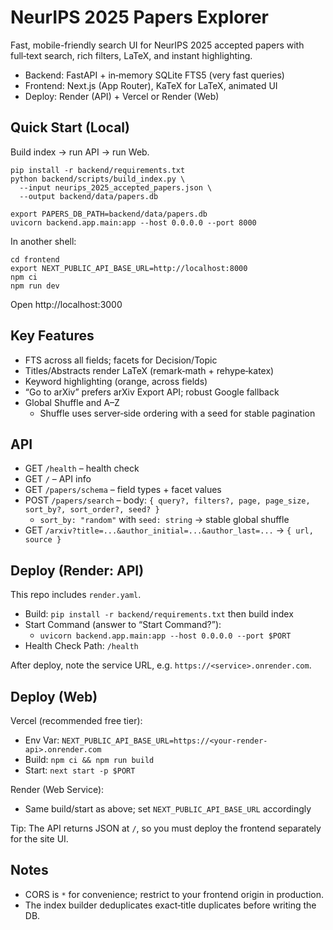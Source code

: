 # NeurIPS 2025 Papers Explorer

Fast, mobile-friendly search UI for NeurIPS 2025 accepted papers with full‑text search, rich filters, LaTeX, and instant highlighting.

- Backend: FastAPI + in‑memory SQLite FTS5 (very fast queries)
- Frontend: Next.js (App Router), KaTeX for LaTeX, animated UI
- Deploy: Render (API) + Vercel or Render (Web)

## Quick Start (Local)

Build index → run API → run Web.

```
pip install -r backend/requirements.txt
python backend/scripts/build_index.py \
  --input neurips_2025_accepted_papers.json \
  --output backend/data/papers.db

export PAPERS_DB_PATH=backend/data/papers.db
uvicorn backend.app.main:app --host 0.0.0.0 --port 8000
```

In another shell:

```
cd frontend
export NEXT_PUBLIC_API_BASE_URL=http://localhost:8000
npm ci
npm run dev
```

Open http://localhost:3000

## Key Features

- FTS across all fields; facets for Decision/Topic
- Titles/Abstracts render LaTeX (remark‑math + rehype‑katex)
- Keyword highlighting (orange, across fields)
- “Go to arXiv” prefers arXiv Export API; robust Google fallback
- Global Shuffle and A–Z
  - Shuffle uses server‑side ordering with a seed for stable pagination

## API

- GET `/health` – health check
- GET `/` – API info
- GET `/papers/schema` – field types + facet values
- POST `/papers/search` – body: `{ query?, filters?, page, page_size, sort_by?, sort_order?, seed? }`
  - `sort_by: "random"` with `seed: string` → stable global shuffle
- GET `/arxiv?title=...&author_initial=...&author_last=...` → `{ url, source }`

## Deploy (Render: API)

This repo includes `render.yaml`.

- Build: `pip install -r backend/requirements.txt` then build index
- Start Command (answer to “Start Command?”):
  - `uvicorn backend.app.main:app --host 0.0.0.0 --port $PORT`
- Health Check Path: `/health`

After deploy, note the service URL, e.g. `https://<service>.onrender.com`.

## Deploy (Web)

Vercel (recommended free tier):

- Env Var: `NEXT_PUBLIC_API_BASE_URL=https://<your-render-api>.onrender.com`
- Build: `npm ci && npm run build`
- Start: `next start -p $PORT`

Render (Web Service):

- Same build/start as above; set `NEXT_PUBLIC_API_BASE_URL` accordingly

Tip: The API returns JSON at `/`, so you must deploy the frontend separately for the site UI.

## Notes

- CORS is `*` for convenience; restrict to your frontend origin in production.
- The index builder deduplicates exact‑title duplicates before writing the DB.
